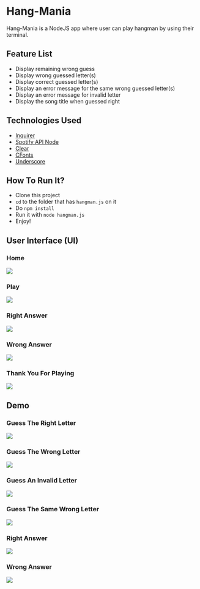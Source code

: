 # Hang-Mania

Hang-Mania is a NodeJS app where user can play hangman by using their terminal.

## Feature List

 * Display remaining wrong guess
 * Display wrong guessed letter(s)
 * Display correct guessed letter(s)
 * Display an error message for the same wrong guessed letter(s)
 * Display an error message for invalid letter
 * Display the song title when guessed right

## Technologies Used

 * [Inquirer](https://www.npmjs.com/package/inquirer)
 * [Spotify API Node](https://www.npmjs.com/package/spotify-web-api-node)
 * [Clear](https://www.npmjs.com/package/clear)
 * [CFonts](https://www.npmjs.com/package/cfonts)
 * [Underscore](https://www.npmjs.com/package/underscore)

## How To Run It?
* Clone this project
* `cd` to the folder that has `hangman.js` on it
* Do `npm install `
* Run it with `node hangman.js`
* Enjoy!

## User Interface (UI)

### Home
![](https://imgur.com/zRhLOsY.png)
### Play
![](https://imgur.com/RMcfNfY.png)
### Right Answer
![](https://imgur.com/WwORyaZ.png)
### Wrong Answer
![](https://imgur.com/HdQaOWM.png)
### Thank You For Playing
![](https://imgur.com/6rO1UmK.png)

## Demo
### Guess The Right Letter
![](https://imgur.com/FiUGsRS.gif)
### Guess The Wrong Letter
![](https://imgur.com/fGNXRyj.gif)
### Guess An Invalid Letter
![](https://imgur.com/2p14ng7.gif)
### Guess The Same Wrong Letter
![](https://imgur.com/8o7HATS.gif)
### Right Answer
![](https://imgur.com/ZCPjG9F.gif)
### Wrong Answer
![](https://imgur.com/lmsILy7.gif)
